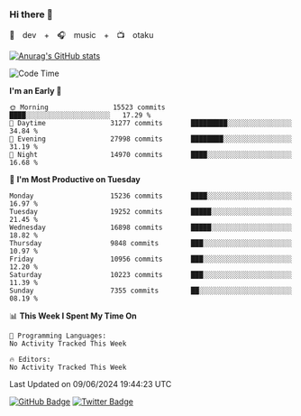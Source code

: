 ### Hi there 👋

🚀　dev　+　🎧　music　+　📺　otaku


[![Anurag's GitHub stats](https://github-readme-stats.vercel.app/api?username=koheitasaka&count_private=true&show_icons=true&theme=monokai)](https://github.com/koheitasaka/github-readme-stats)

<!--START_SECTION:waka-->
![Code Time](http://img.shields.io/badge/Code%20Time-1%2C161%20hrs%2023%20mins-blue)

**I'm an Early 🐤** 

```text
🌞 Morning                15523 commits       ████░░░░░░░░░░░░░░░░░░░░░   17.29 % 
🌆 Daytime                31277 commits       █████████░░░░░░░░░░░░░░░░   34.84 % 
🌃 Evening                27998 commits       ████████░░░░░░░░░░░░░░░░░   31.19 % 
🌙 Night                  14970 commits       ████░░░░░░░░░░░░░░░░░░░░░   16.68 % 
```
📅 **I'm Most Productive on Tuesday** 

```text
Monday                   15236 commits       ████░░░░░░░░░░░░░░░░░░░░░   16.97 % 
Tuesday                  19252 commits       █████░░░░░░░░░░░░░░░░░░░░   21.45 % 
Wednesday                16898 commits       █████░░░░░░░░░░░░░░░░░░░░   18.82 % 
Thursday                 9848 commits        ███░░░░░░░░░░░░░░░░░░░░░░   10.97 % 
Friday                   10956 commits       ███░░░░░░░░░░░░░░░░░░░░░░   12.20 % 
Saturday                 10223 commits       ███░░░░░░░░░░░░░░░░░░░░░░   11.39 % 
Sunday                   7355 commits        ██░░░░░░░░░░░░░░░░░░░░░░░   08.19 % 
```


📊 **This Week I Spent My Time On** 

```text
💬 Programming Languages: 
No Activity Tracked This Week

🔥 Editors: 
No Activity Tracked This Week
```


 Last Updated on 09/06/2024 19:44:23 UTC
<!--END_SECTION:waka-->

[![GitHub Badge](https://img.shields.io/badge/GitHub-100000?style=for-the-badge&logo=github&logoColor=white)](https://github.com/koheitasaka)
[![Twitter Badge](https://img.shields.io/badge/Twitter-1DA1F2?style=for-the-badge&logo=twitter&logoColor=white)](https://twitter.com/sleep_asleep_)

